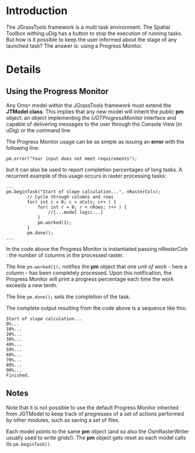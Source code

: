 # Introduction #

The JGrassTools framework is a multi task environment. The Spatial Toolbox withing uDig has a button to stop the execution of running tasks. But how is it possible to keep the user informed about the stage of any launched task?
The answer is: using a Progress Monitor.


# Details #

## Using the Progress Monitor ##

Any Oms`*` model within the JGrassTools framework must extend the **JTModel class**.
This implies that any new model will inherit the _public_ **pm** object: an object implementing the _IJGTProgressMonitor_ interface and capable of delivering messages to the user through the Console View (in uDig) or the command line.

The Progress Monitor usage can be as simple as issuing an **error** with the following line:

```
pm.error("Your input does not meet requirements");
```

but it can also be used to report completion percentages of long tasks. A recurrent example of this usage occurs in raster processing tasks:

```
...
pm.beginTask("Start of slope calculation...", nRasterCols);
        // Cycle through columns and rows
        for( int c = 0; c < nCols; c++ ) {
            for( int r = 0; r < nRows; r++ ) {
                //[...model logic...]
            }
            pm.worked(1);
        }
        pm.done();
...
```

In the code above the Progress Monitor is instantiated passing _nRasterCols_ : the number of columns in the processed raster.

The line `pm.worked(1);` notifies the **pm** object that one _unit of work_ - here a column - has been completely processed. Upon this notification, the Progress Monitor will print a progress percentage each time the work exceeds a new tenth.

The line `pm.done();` sets the completion of the task.

The complete output resulting from the code above is a sequence like this:
```
Start of slope calculation...
0%...
10%...
20%...
30%...
40%...
50%...
60%...
70%...
80%...
90%...
Finished.
```

## Notes ##

Note that it is not possible to use the default Progress Monitor inherited from JGTModel to keep track of progresses of a set of actions performed by other modules, such as saving a set of files.

Each model points to the same **pm** object (and so also the OsmRasterWriter usually used to write grids!). The **pm** object gets reset as each model calls its `pm.beginTask()`.